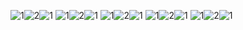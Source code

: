 ![1](https://khms2.google.com/kh/v=917?x=0&y=0&z=2)![2](https://khms2.google.com/kh/v=917?x=1&y=0&z=2)![1](https://khms2.google.com/kh/v=917?x=2&y=0&z=2)
![1](https://khms2.google.com/kh/v=917?x=0&y=1&z=2)![2](https://khms2.google.com/kh/v=917?x=1&y=1&z=2)![1](https://khms2.google.com/kh/v=917?x=2&y=1&z=2)
![1](https://khms2.google.com/kh/v=917?x=0&y=2&z=2)![2](https://khms2.google.com/kh/v=917?x=1&y=2&z=2)![1](https://khms2.google.com/kh/v=917?x=2&y=2&z=2)
![1](https://khms2.google.com/kh/v=917?x=0&y=3&z=2)![2](https://khms2.google.com/kh/v=917?x=1&y=3&z=2)![1](https://khms2.google.com/kh/v=917?x=2&y=3&z=2)
![1](https://khms2.google.com/kh/v=917?x=0&y=4&z=2)![2](https://khms2.google.com/kh/v=917?x=1&y=4&z=2)![1](https://khms2.google.com/kh/v=917?x=2&y=4&z=2)

